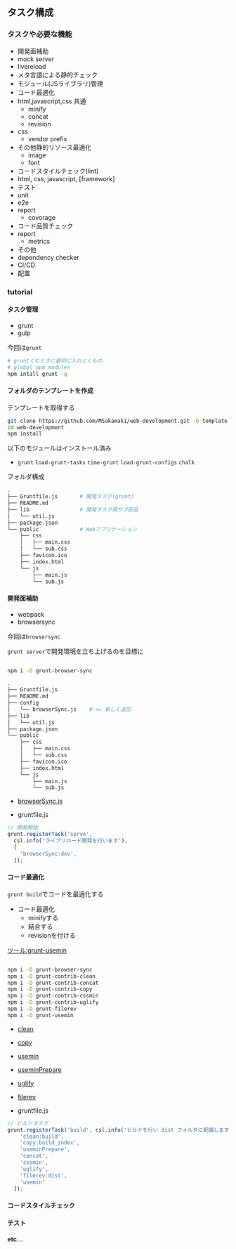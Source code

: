 


## タスク構成

### タスクや必要な機能

 + 開発面補助
  + mock server
  + livereload
  + メタ言語による静的チェック
  + モジュール(JSライブラリ)管理
 + コード最適化
  + html,javascript,css 共通
    + minify
    + concat
    + revision
  + css
    + vendor prefix
  + その他静的リソース最適化
    + image
    + font
 + コードスタイルチェック(lint)
  + html, css, javascript, [framework]
 + テスト
  + unit
  + e2e
  + report
    + covorage
 + コード品質チェック
  + report
    + metrics
 + その他
  + dependency checker
  + CI/CD
  + 配置

### tutorial

#### タスク管理

 + grunt
 + gulp

今回は`grunt`

```sh
# gruntくむときに最初に入れとくもの
# global npm modules
npm intall grunt -g

```

#### フォルダのテンプレートを作成

テンプレートを取得する

```sh
git clone https://github.com/MSakamaki/web-development.git -b template
cd web-development
npm install
```

以下のモジュールはインストール済み

 + `grunt` `load-grunt-tasks` `time-grunt` `load-grunt-configs` `chalk`


フォルダ構成

```sh
.
├── Gruntfile.js       # 開発タスク(grunt)
├── README.md
├── lib                # 開発タスク用サブ部品
│   └── util.js
├── package.json
└── public             # Webアプリケーション
    ├── css
    │   ├── main.css
    │   └── sub.css
    ├── favicon.ico
    ├── index.html
    └── js
        ├── main.js
        └── sub.js

```

#### 開発面補助

 + webpack
 + browsersync

今回は`browsersync`

`grunt server`で開発環境を立ち上げるのを目標に

```sh

npm i -D grunt-browser-sync

```

```sh
.
├── Gruntfile.js
├── README.md
├── config
│   └── browserSync.js    # <= 新しく追加
├── lib
│   └── util.js
├── package.json
└── public
    ├── css
    │   ├── main.css
    │   └── sub.css
    ├── favicon.ico
    ├── index.html
    └── js
        ├── main.js
        └── sub.js
```

 + [browserSync.js](https://github.com/MSakamaki/web-development/blob/master/config/browserSync.js)

 + gruntfile.js

```javascript
// 開発開始
grunt.registerTask('serve',
  csl.info('ライブリロード開発を行います'),
  [
    'browserSync:dev',
  ]);

```

#### コード最適化

`grunt build`でコードを最適化する

 + コード最適化
   + minifyする
   + 結合する
   + revisionを付ける

[ツール:grunt-usemin](https://github.com/yeoman/grunt-usemin)

```sh

npm i -D grunt-browser-sync
npm i -D grunt-contrib-clean
npm i -D grunt-contrib-concat
npm i -D grunt-contrib-copy
npm i -D grunt-contrib-cssmin
npm i -D grunt-contrib-uglify
npm i -D grunt-filerev
npm i -D grunt-usemin

```

 + [clean](https://github.com/MSakamaki/web-development/blob/master/config/clean.js)
 + [copy](https://github.com/MSakamaki/web-development/blob/master/config/copy.js)
 + [usemin](https://github.com/MSakamaki/web-development/blob/master/config/usemin.js)
 + [useminPrepare](https://github.com/MSakamaki/web-development/blob/master/config/useminPrepare.js)
 + [uglify](https://github.com/MSakamaki/web-development/blob/master/config/uglify.js)
 + [filerev](https://github.com/MSakamaki/web-development/blob/master/config/filerev.js)

 + gruntfile.js

```javascript
// ビルドタスク
grunt.registerTask('build', csl.info('ビルドを行い dist フォルダに配備します'), [
    'clean:build',
    'copy:build_index',
    'useminPrepare',
    'concat',
    'cssmin',
    'uglify',
    'filerev:dist',
    'usemin'
  ]);

```


#### コードスタイルチェック

#### テスト

#### etc...
